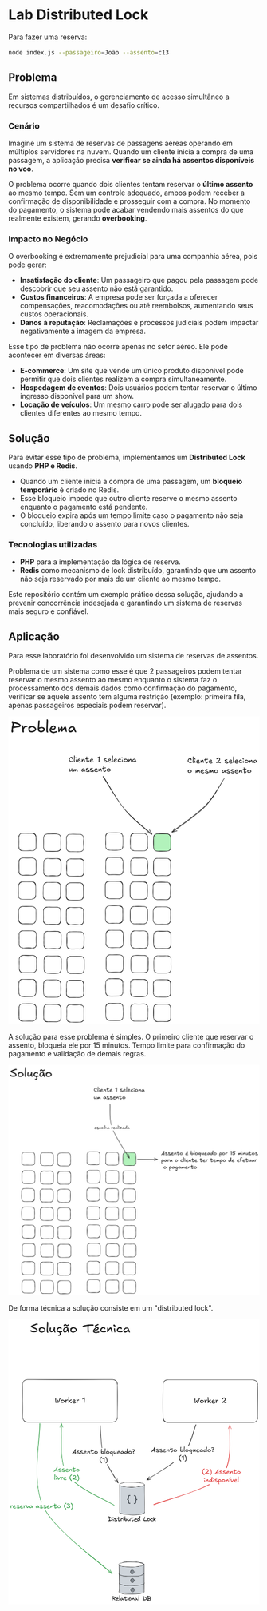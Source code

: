 # Lab Distributed Lock

Para fazer uma reserva:
```bash
node index.js --passageiro=João --assento=c13
```

## Problema

Em sistemas distribuídos, o gerenciamento de acesso simultâneo a recursos compartilhados é um desafio crítico.

### Cenário

Imagine um sistema de reservas de passagens aéreas operando em múltiplos servidores na nuvem. Quando um cliente inicia a compra de uma passagem, a aplicação precisa **verificar se ainda há assentos disponíveis no voo**.

O problema ocorre quando dois clientes tentam reservar o **último assento** ao mesmo tempo. Sem um controle adequado, ambos podem receber a confirmação de disponibilidade e prosseguir com a compra. No momento do pagamento, o sistema pode acabar vendendo mais assentos do que realmente existem, gerando **overbooking**.

### Impacto no Negócio

O overbooking é extremamente prejudicial para uma companhia aérea, pois pode gerar:

- **Insatisfação do cliente**: Um passageiro que pagou pela passagem pode descobrir que seu assento não está garantido.
- **Custos financeiros**: A empresa pode ser forçada a oferecer compensações, reacomodações ou até reembolsos, aumentando seus custos operacionais.
- **Danos à reputação**: Reclamações e processos judiciais podem impactar negativamente a imagem da empresa.

Esse tipo de problema não ocorre apenas no setor aéreo. Ele pode acontecer em diversas áreas:

- **E-commerce**: Um site que vende um único produto disponível pode permitir que dois clientes realizem a compra simultaneamente.
- **Hospedagem de eventos**: Dois usuários podem tentar reservar o último ingresso disponível para um show.
- **Locação de veículos**: Um mesmo carro pode ser alugado para dois clientes diferentes ao mesmo tempo.

## Solução

Para evitar esse tipo de problema, implementamos um **Distributed Lock** usando **PHP e Redis**.

- Quando um cliente inicia a compra de uma passagem, um **bloqueio temporário** é criado no Redis.
- Esse bloqueio impede que outro cliente reserve o mesmo assento enquanto o pagamento está pendente.
- O bloqueio expira após um tempo limite caso o pagamento não seja concluído, liberando o assento para novos clientes.

### Tecnologias utilizadas

- **PHP** para a implementação da lógica de reserva.
- **Redis** como mecanismo de lock distribuído, garantindo que um assento não seja reservado por mais de um cliente ao mesmo tempo.

Este repositório contém um exemplo prático dessa solução, ajudando a prevenir concorrência indesejada e garantindo um sistema de reservas mais seguro e confiável.

## Aplicação
Para esse laboratório foi desenvolvido um sistema de reservas de assentos.

Problema de um sistema como esse é que 2 passageiros podem tentar reservar o mesmo assento ao mesmo enquanto o sistema faz o processamento dos demais dados como confirmação do pagamento, verificar se aquele assento tem alguma restrição (exemplo: primeira fila, apenas passageiros especiais podem reservar).

![](1-problema.png)

A solução para esse problema é simples. O primeiro cliente que reservar o assento, bloqueia ele por 15 minutos. Tempo limite para confirmação do pagamento e validação de demais regras.

![](2-solucao.png)

De forma técnica a solução consiste em um "distributed lock".

![](3-solucao-tecnica.png)
